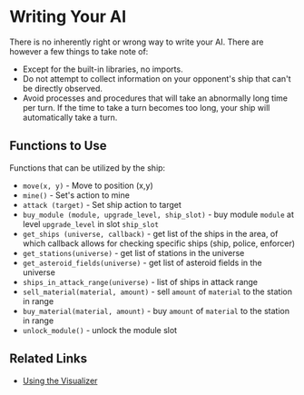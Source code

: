 # Writing Your AI

There is no inherently right or wrong way to write your AI. There are however a few things to take note of:

* Except for the built-in libraries, no imports.
* Do not attempt to collect information on your opponent's ship that can't be directly observed.
* Avoid processes and procedures that will take an abnormally long time per turn. If the time to take a turn becomes too long, your ship will automatically take a turn.

## Functions to Use

Functions that can be utilized by the ship:

* `move(x, y)` - Move to position (x,y)
* `mine()` - Set's action to mine
* `attack (target)` - Set ship action to target
* `buy_module (module, upgrade_level, ship_slot)` - buy module `module` at level `upgrade_level` in slot `ship_slot`
* `get_ships (universe, callback)` - get list of the ships in the area, of which callback allows for checking specific ships (ship, police, enforcer)
* `get_stations(universe)` - get list of stations in the universe
* `get_asteroid_fields(universe)` - get list of asteroid fields in the universe
* `ships_in_attack_range(universe)` - list of ships in attack range 
* `sell_material(material, amount)` - sell `amount` of `material` to the station in range
* `buy_material(material, amount)` - buy `amount` of `material` to the station in range
* `unlock_module()` - unlock the module slot

## Related Links
* [Using the Visualizer](using_the_visualizer.md)